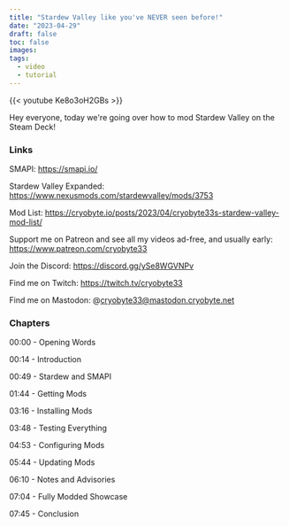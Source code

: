 ```yaml
---
title: "Stardew Valley like you've NEVER seen before!"
date: "2023-04-29"
draft: false
toc: false
images:
tags:
  - video
  - tutorial
---
```


{{< youtube Ke8o3oH2GBs >}}

Hey everyone, today we're going over how to mod Stardew Valley on the Steam Deck!

### Links

SMAPI: https://smapi.io/

Stardew Valley Expanded: https://www.nexusmods.com/stardewvalley/mods/3753

Mod List: https://cryobyte.io/posts/2023/04/cryobyte33s-stardew-valley-mod-list/

Support me on Patreon and see all my videos ad-free, and usually early: https://www.patreon.com/cryobyte33

Join the Discord: https://discord.gg/ySe8WGVNPv

Find me on Twitch: https://twitch.tv/cryobyte33

Find me on Mastodon: @cryobyte33@mastodon.cryobyte.net

### Chapters

00:00 - Opening Words

00:14 - Introduction

00:49 - Stardew and SMAPI

01:44 - Getting Mods

03:16 - Installing Mods

03:48 - Testing Everything

04:53 - Configuring Mods

05:44 - Updating Mods

06:10 - Notes and Advisories

07:04 - Fully Modded Showcase

07:45 - Conclusion